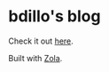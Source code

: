 # bdillo's blog

Check it out [here](https://bdillo.dev).

Built with [Zola](https://www.getzola.org/).
